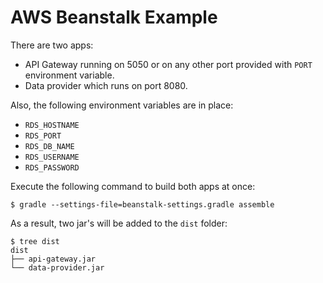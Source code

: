 AWS Beanstalk Example
==

There are two apps: 

* API Gateway running on 5050 or on any other port provided with `PORT` environment variable. 
* Data provider which runs on port 8080. 

Also, the following environment variables are in place: 

* `RDS_HOSTNAME`
* `RDS_PORT`
* `RDS_DB_NAME`
* `RDS_USERNAME`
* `RDS_PASSWORD`

Execute the following command to build both apps at once: 

```shell
$ gradle --settings-file=beanstalk-settings.gradle assemble
```

As a result, two jar's will be added to the `dist` folder:

```shell
$ tree dist
dist
├── api-gateway.jar
└── data-provider.jar
```